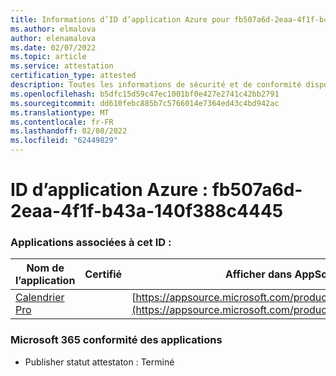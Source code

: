 ```yaml
---
title: Informations d’ID d’application Azure pour fb507a6d-2eaa-4f1f-b43a-140f388c4445
ms.author: elmalova
author: elenamalova
ms.date: 02/07/2022
ms.topic: article
ms.service: attestation
certification_type: attested
description: Toutes les informations de sécurité et de conformité disponibles pour fb507a6d-2eaa-4f1f-b43a-140f388c4445.
ms.openlocfilehash: b5dfc15d59c47ec1001bf0e427e2741c42bb2791
ms.sourcegitcommit: dd610febc885b7c5766014e7364ed43c4bd942ac
ms.translationtype: MT
ms.contentlocale: fr-FR
ms.lasthandoff: 02/08/2022
ms.locfileid: "62449829"
---
```

# <a name="azure-app-id-fb507a6d-2eaa-4f1f-b43a-140f388c4445"></a>ID d’application Azure : fb507a6d-2eaa-4f1f-b43a-140f388c4445


### <a name="apps-associated-with-this-id"></a>Applications associées à cet ID :
| **Nom de l’application** | **Certifié** | **Afficher dans AppSource** |
|--------------|---------------|-----------------------|
| [Calendrier Pro](https://docs.microsoft.com/microsoft-365-app-certification/forward/WA200002152) |  | [https://appsource.microsoft.com/product/office/WA200002152](https://appsource.microsoft.com/product/office/WA200002152) |

### <a name="microsoft-365-app-compliance-status"></a>Microsoft 365 conformité des applications
- Publisher statut attestaton : Terminé
